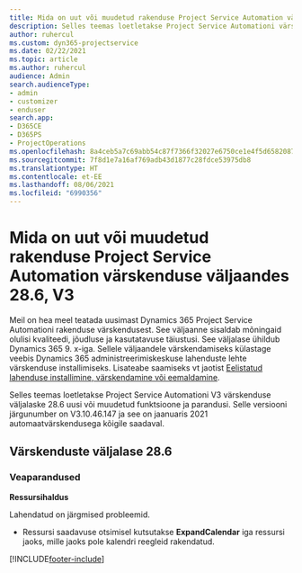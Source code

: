 ```yaml
---
title: Mida on uut või muudetud rakenduse Project Service Automation värskenduse väljaandes 28.6, Hotfix, V3
description: Selles teemas loetletakse Project Service Automationi värskenduse väljalaske 28.6 V3 funktsioonid ja parandused.
author: ruhercul
ms.custom: dyn365-projectservice
ms.date: 02/22/2021
ms.topic: article
ms.author: ruhercul
audience: Admin
search.audienceType:
- admin
- customizer
- enduser
search.app:
- D365CE
- D365PS
- ProjectOperations
ms.openlocfilehash: 8a4ceb5a7c69abb54c87f7366f32027e6750ce1e4f5d6582087ed44612afbeb1
ms.sourcegitcommit: 7f8d1e7a16af769adb43d1877c28fdce53975db8
ms.translationtype: HT
ms.contentlocale: et-EE
ms.lasthandoff: 08/06/2021
ms.locfileid: "6990356"
---
```

# <a name="whats-new-or-changed-in-project-service-automation-update-release-286-v3"></a>Mida on uut või muudetud rakenduse Project Service Automation värskenduse väljaandes 28.6, V3

Meil on hea meel teatada uusimast Dynamics 365 Project Service Automationi rakenduse värskendusest. See väljaanne sisaldab mõningaid olulisi kvaliteedi, jõudluse ja kasutatavuse täiustusi. See väljalase ühildub Dynamics 365 9. x-iga. Sellele väljaandele värskendamiseks külastage veebis Dynamics 365 administreerimiskeskuse lahenduste lehte värskenduse installimiseks. Lisateabe saamiseks vt jaotist [Eelistatud lahenduse installimine, värskendamine või eemaldamine](/power-platform/admin/install-remove-preferred-solution).

Selles teemas loetletakse Project Service Automationi V3 värskenduse väljalaske 28.6 uusi või muudetud funktsioone ja parandusi. Selle versiooni järgunumber on V3.10.46.147 ja see on jaanuaris 2021 automaatvärskendusega kõigile saadaval.

## <a name="update-release-286"></a>Värskenduste väljalase 28.6

### <a name="bug-fixes"></a>Veaparandused


**Ressursihaldus**

Lahendatud on järgmised probleemid.

- Ressursi saadavuse otsimisel kutsutakse **ExpandCalendar** iga ressursi jaoks, mille jaoks pole kalendri reegleid rakendatud.


[!INCLUDE[footer-include](../includes/footer-banner.md)]